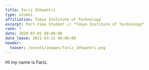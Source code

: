 ```yaml
---
title: Fariz Ikhwantri
type: alumni
affiliation: Tokyo Institute of Technology
excerpt: Part-time Student // *Tokyo Institute of Technology*
rank: 7
date: 2020-07-01 00:00:00
date_leave: 2021-03-31 00:00:00
header:
  teaser: /assets/images/fariz_ikhwantri.png
---
```


Hi my name is Fariz.
